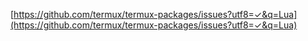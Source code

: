 [https://github.com/termux/termux-packages/issues?utf8=✓&q=Lua](https://github.com/termux/termux-packages/issues?utf8=✓&q=Lua)